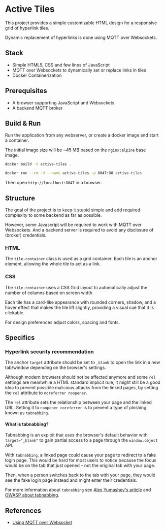 # Active Tiles

This project provides a simple customizable HTML design for a responsive grid of hyperlink tiles.

Dynamic replacement of hyperlinks is done using MQTT over Websockets.

## Stack

- Simple HTML5, CSS and few lines of JavaScript
- MQTT over Websockets to dynamically set or replace links in tiles
- Docker Containerization

## Prerequisites

- A browser supporting JavaScript and Websockets
- A backend MQTT broker

## Build & Run

Run the application from any webserver, or create a docker image and start a container.

The initial image size will be ~45 MB based on the `nginx:alpine` base image.

```bash
docker build -t active-tiles .
```

```bash
docker run --rm -d --name active-tiles -p 8047:80 active-tiles
```

Then open `http://localhost:8047` in a browser.

## Structure

The goal of the project is to keep it stupid simple and add required complexity
to some backend as far as possible. 

However, some Javascript will be required to work with MQTT over Websockets.
And a backend server is required to avoid any disclosure of (broker) credentials.

### HTML

The `tile-container` class is used as a grid container. 
Each tile is an anchor element, allowing the whole tile to act as a link.

### CSS

The `tile-container` uses a CSS Grid layout to automatically adjust 
the number of columns based on screen width.

Each tile has a card-like appearance with rounded corners, 
shadow, and a hover effect that makes the tile lift slightly,
providing a visual cue that it is clickable.

For design preferences adjust colors, spacing and fonts.

## Specifics

### Hyperlink security recommendation

The anchor `target` attribute should be set to `_blank` to open the link in a new tab/window depending on the browser's settings.

Although modern browsers should not be affected anymore and some `rel` settings are meanwhile a HTML standard implicit rule, 
it might still be a good idea to prevent possible malicious attacks from the linked pages, by setting the `rel` attribute to `noreferrer noopener`.

The `rel` attribute sets the relationship between your page and the linked URL. 
Setting it to `noopener noreferrer` is to prevent a type of phishing known as `tabnabbing`.

#### What is tabnabbing?

Tabnabbing is an exploit that uses the browser's default behavior with `target="_blank"` to gain partial access to a page through the `window.object` API.

With `tabnabbing`, a linked page could cause your page to redirect to a fake login page. 
This would be hard for most users to notice because the focus would be on the tab that 
just opened – not the original tab with your page.

Then, when a person switches back to the tab with your page, they would see the fake login page instead and might enter their credentials.

For more information about `tabnabbing` see [Alex Yumashev's article](https://www.jitbit.com/alexblog/256-targetblank---the-most-underestimated-vulnerability-ever/)
and [OWASP about tabnabbing](https://owasp.org/www-community/attacks/Reverse_Tabnabbing).

## References

- [Using MQTT over Websocket](https://www.emqx.com/en/blog/connect-to-mqtt-broker-with-websocket)

